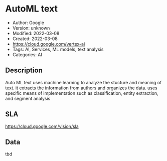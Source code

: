 # AutoML text

* Author: Google
* Version: unknown
* Modified: 2022-03-08
* Created: 2022-03-08
* <https://cloud.google.com/vertex-ai>
* Tags: AI, Services, ML models, text analysis
* Categories: AI

## Description

Auto ML text uses machine learning to analyze the stucture and meaning of text. it extracts the information from authors and organizes the data. uses specific means of implementation such as classification, entity extraction, and segment analysis

## SLA

https://cloud.google.com/vision/sla

## Data

tbd
